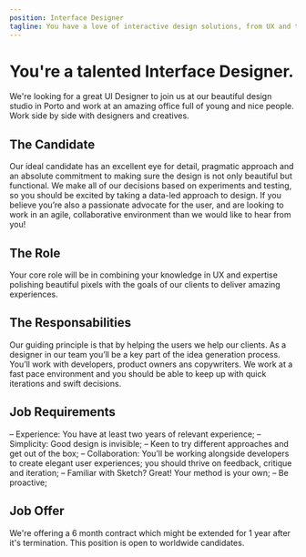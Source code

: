 ```yaml
---
position: Interface Designer
tagline: You have a love of interactive design solutions, from UX and typography to illustration and photograph
---
```


# You're a talented Interface Designer.

We're looking for a great UI Designer to join us at our beautiful design studio in Porto and work at an amazing office full of young and nice people. Work side by side with designers and creatives.

## The Candidate

Our ideal candidate has an excellent eye for detail, pragmatic approach and an absolute commitment to making sure the design is not only beautiful but functional. We make all of our decisions based on experiments and testing, so you should be excited by taking a data-led approach to design. If you believe you’re also a passionate advocate for the user, and are looking to work in an agile, collaborative environment than we would like to hear from you!

## The Role

Your core role will be in combining your knowledge in UX and expertise polishing beautiful pixels with the goals of our clients to deliver amazing experiences.

## The Responsabilities

Our guiding principle is that by helping the users we help our clients. As a designer in our team you’ll be a key part of the idea generation process. You’ll work with developers, product owners ans copywriters. We work at a fast pace environment and you should be able to keep up with quick iterations and swift decisions.

## Job Requirements

– Experience: You have at least two years of relevant experience;
– Simplicity: Good design is invisible;
– Keen to try different approaches and get out of the box;
– Collaboration: You’ll be working alongside developers to create elegant user experiences; you should thrive on feedback, critique and iteration;
– Familiar with Sketch? Great! Your method is your own;
– Be proactive;

## Job Offer

We're offering a 6 month contract which might be extended for 1 year after it's termination. This position is open to worldwide candidates.
